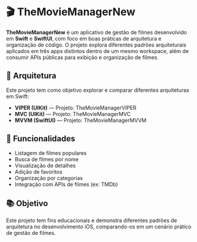 # 🎬 TheMovieManagerNew

**TheMovieManagerNew** é um aplicativo de gestão de filmes desenvolvido em **Swift** e **SwiftUI**, com foco em boas práticas de arquitetura e organização de código. O projeto explora diferentes padrões arquiteturais aplicados em três apps distintos dentro de um mesmo workspace, além de consumir APIs públicas para exibição e organização de filmes.

## 🧩 Arquitetura

Este projeto tem como objetivo explorar e comparar diferentes arquiteturas em Swift:

- **VIPER (UIKit)** — Projeto: TheMovieManagerVIPER
- **MVC (UIKit)** — Projeto: TheMovieManagerMVC
- **MVVM (SwiftUI)** — Projeto: TheMovieManagerMVVM

## 📱 Funcionalidades

- Listagem de filmes populares
- Busca de filmes por nome
- Visualização de detalhes
- Adição de favoritos
- Organização por categorias
- Integração com APIs de filmes (ex: TMDb)

## 📚 Objetivo

Este projeto tem fins educacionais e demonstra diferentes padrões de arquitetura no desenvolvimento iOS, comparando-os em um cenário prático de gestão de filmes.
